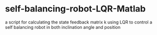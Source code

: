 # self-balancing-robot-LQR-Matlab
a script for calculating the state feedback matrix k using LQR to control a self balancing robot in both inclination angle and position

